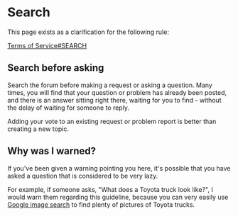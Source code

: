 Search
============


This page exists as a clarification for the following rule:

[Terms of Service#SEARCH](/rules/terms-of-service/#search)

## Search before asking

Search the forum before making a request or asking a question. Many times, you will find that your question or problem has already been posted, and there is an answer sitting right there, waiting for you to find - without the delay of waiting for someone to reply.

Adding your vote to an existing request or problem report is better than creating a new topic.

## Why was I warned?

If you've been given a warning pointing you here, it's possible that you have asked a question that is considered to be very lazy. 

For example, if someone asks, "What does a Toyota truck look like?", I would warn them regarding this guideline, because you can very easily use [Google image search](https://images.google.com/) to find plenty of pictures of Toyota trucks.
